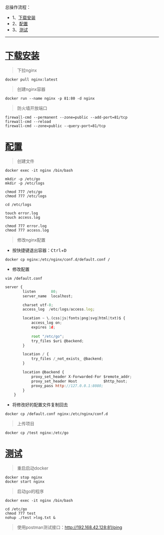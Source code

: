 总操作流程：
- 1、[下载安装](#go-01)
- 2、[配置](#go-02)
- 3、[测试](#go-03)

***

# <a name="go-01" href="#" >下载安装</a>

> 下拉nginx

```shell
docker pull nginx:latest
```

> 创建nginx容器

```shell
docker run --name nginx -p 81:80 -d nginx
```

> 防火墙开放端口

```
firewall-cmd --permanent --zone=public --add-port=81/tcp
firewall-cmd --reload
firewall-cmd --zone=public --query-port=81/tcp
```

# <a name="go-02" href="#" >配置</a>

> 创建文件

```shell
docker exec -it nginx /bin/bash

mkdir -p /etc/go
mkdir -p /etc/logs

chmod 777 /etc/go
chmod 777 /etc/logs

cd /etc/logs

touch error.log
touch access.log

chmod 777 error.log
chmod 777 access.log
```

> 修改nginx配置

- 按快捷键退出容器：<kbd>Ctrl</kbd>+<kbd>D</kbd>

```
docker cp nginx:/etc/nginx/conf.d/default.conf /
```
- 修改配置

```
vim /default.conf
```

```js
server {
        listen       80;
        server_name  localhost;

        charset utf-8;
        access_log  /etc/logs/access.log;

        location ~ \.(css|js|fonts|png|svg|html|txt)$ {
            access_log on;
            expires 1d;
            
            root "/etc/go";
            try_files $uri @backend;
        }

        location / {
            try_files /_not_exists_ @backend;
        }

        location @backend {
            proxy_set_header X-Forwarded-For $remote_addr;
            proxy_set_header Host            $http_host;
            proxy_pass http://127.0.0.1:8080;
        }
    }
```

- 将修改好的配置文件复制回去

```
docker cp /default.conf nginx:/etc/nginx/conf.d
```


> 上传项目

```
docker cp /test nginx:/etc/go
```

# <a name="go-03" href="#" >测试</a>

> 重启启动docker

```
docker stop nginx
docker start nginx
```

> 启动go的程序

```shell
docker exec -it nginx /bin/bash

cd /etc/go
chmod 777 test
nohup ./test >log.txt &

```

> 使用postman测试接口：http://192.168.42.128:81/ping